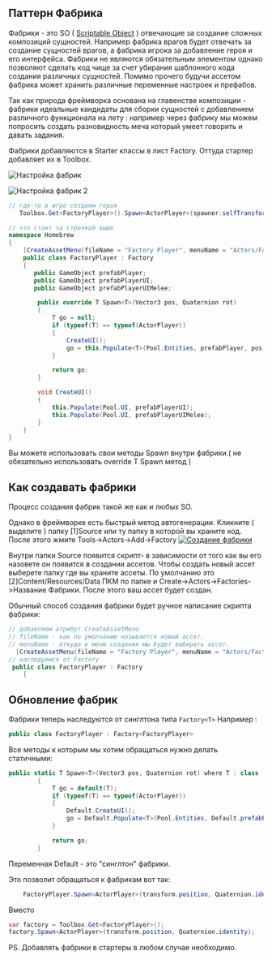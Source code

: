 ## Паттерн Фабрика

Фабрики - это SO ( [Scriptable Object](https://unity3d.com/learn/tutorials/modules/beginner/live-training-archive/scriptable-objects) ) отвечающие за создание сложных композиций сущностей. Например фабрика врагов будет отвечать за создание сущностей врагов, а фабрика игрока за добавление героя и его интерфейса. Фабрики не являются обязательным элементом однако позволяют сделать код чище за счет убирания шаблонного кода создания различных сущностей. Помимо прочего будучи ассетом фабрика может хранить различные переменные настроек и префабов. 

Так как природа фреймворка основана на главенстве композиции - фабрики идеальные кандидаты для сборки сущностей с добавлением различного функционала на лету : например через фабрику мы можем попросить создать разновидность меча который умеет говорить и давать задания. 

Фабрики добавляются в Starter классы в лист Factory. Оттуда стартер добавляет их в Toolbox.

![Настройка фабрик](https://i.gyazo.com/423bdd1f93cf9411ffa71c682a255fe8.png)

![Настройка фабрик 2](https://i.gyazo.com/10a2a57b57e25b5cad47e969f917efda.png)



```csharp
// где-то в игре создаем героя
   Toolbox.Get<FactoryPlayer>().Spawn<ActorPlayer>(spawner.selfTransform.position, Quaternion.identity);
```

```csharp
// что стоит за строчкой выше
namespace Homebrew
{
    [CreateAssetMenu(fileName = "Factory Player", menuName = "Actors/Factories/Player")]
    public class FactoryPlayer : Factory
    {
       public GameObject prefabPlayer;
       public GameObject prefabPlayerUI;
       public GameObject prefabPlayerUIMelee;

        public override T Spawn<T>(Vector3 pos, Quaternion rot)
        {
            T go = null;
            if (typeof(T) == typeof(ActorPlayer))
            {
                CreateUI();
                go = this.Populate<T>(Pool.Entities, prefabPlayer, pos, rot);
            }

            return go;
        }

        void CreateUI()
        {
            this.Populate(Pool.UI, prefabPlayerUI);
            this.Populate(Pool.UI, prefabPlayerUIMelee);
        }
    }
}
```

Вы можете использовать свои методы Spawn внутри фабрики.( не обязательно использовать override T Spawn метод ) 

## Как создавать фабрики
Процесс создания фабрик такой же как и любых SO.

Однако в фреймворке есть быстрый метод автогенерации.
Кликните ( выделите ) папку [1]Source или ту папку в которой вы храните код. 
После этого жмите Tools->Actors->Add->Factory
[![Создание фабрики](https://i.gyazo.com/6fa7c595971249fd21f1d852a197ca6f.gif)](https://gyazo.com/6fa7c595971249fd21f1d852a197ca6f) 

Внутри папки Source появится скрипт- в зависимости от того как вы его назовете он появится в создании ассетов.
Чтобы создать новый ассет выберете папку где вы храните ассеты. По умолчанию это [2]Content/Resources/Data
ПКМ по папке и Create->Actors->Factories->Название Фабрики. После этого ваш ассет будет создан.

Обычный способ создания фабрики будет ручное написание скрипта фабрики:

```csharp
// добавляем атрибут CreateAssetMenu 
// fileName - как по умолчанию называется новый ассет.
// menuName - откуда в меню создания мы будет выбирать ассет.
  [CreateAssetMenu(fileName = "Factory Player", menuName = "Actors/Factories/Player")]
// наследуемся от Factory   
 public class FactoryPlayer : Factory
    {
```

## Обновление фабрик
Фабрики теперь наследуются от синглтона типа ```Factory<T>```
Например :
```csharp
public class FactoryPlayer : Factory<FactoryPlayer>
```
Все методы к которым мы хотим обращаться нужно делать статичными:

```csharp
public static T Spawn<T>(Vector3 pos, Quaternion rot) where T : class
		{
			T go = default(T);
			if (typeof(T) == typeof(ActorPlayer))
			{
				Default.CreateUI();
				go = Default.Populate<T>(Pool.Entities, Default.prefabPlayer, pos, rot);
			}

			return go;
		}
```

Переменная Default - это "синглтон" фабрики.

Это позволит обращаться к фабрикам вот так:

```csharp
	FactoryPlayer.Spawn<ActorPlayer>(transform.position, Quaternion.identity);
```
Вместо 
```csharp
var factory = Toolbox.Get<FactoryPlayer>();
factory.Spawn<ActorPlayer>(transform.position, Quaternion.identity);
```

PS.
Добавлять фабрики в стартеры в любом случае необходимо.

